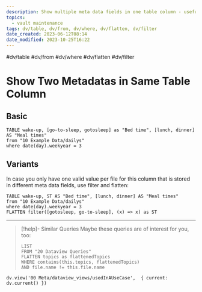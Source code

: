 ```yaml
---
description: Show multiple meta data fields in one table column - useful when you need to take renamed fields into account
topics:
  - vault maintenance
tags: dv/table, dv/from, dv/where, dv/flatten, dv/filter
date_created: 2023-06-12T08:14
date_modified: 2023-10-25T16:22
---
```


#dv/table #dv/from #dv/where #dv/flatten #dv/filter

# Show Two Metadatas in Same Table Column

## Basic

```dataview
TABLE wake-up, [go-to-sleep, gotosleep] as "Bed time", [lunch, dinner] AS "Meal times"
from "10 Example Data/dailys"
where date(day).weekyear = 3
```

## Variants

In case you only have one valid value per file for this column that is stored in different meta data fields, use filter and flatten:

```dataview
TABLE wake-up, ST AS "Bed time", [lunch, dinner] AS "Meal times"
from "10 Example Data/dailys"
where date(day).weekyear = 3
FLATTEN filter([gotosleep, go-to-sleep], (x) => x) as ST
```

---

<!-- === end of query page ===  -->

> [!help]- Similar Queries
> Maybe these queries are of interest for you, too:
>
> ```dataview
> LIST
> FROM "20 Dataview Queries"
> FLATTEN topics as flattenedTopics
> WHERE contains(this.topics, flattenedTopics)
> AND file.name != this.file.name
> ```

```dataviewjs
dv.view('00 Meta/dataview_views/usedInAUseCase',  { current: dv.current() })
```

